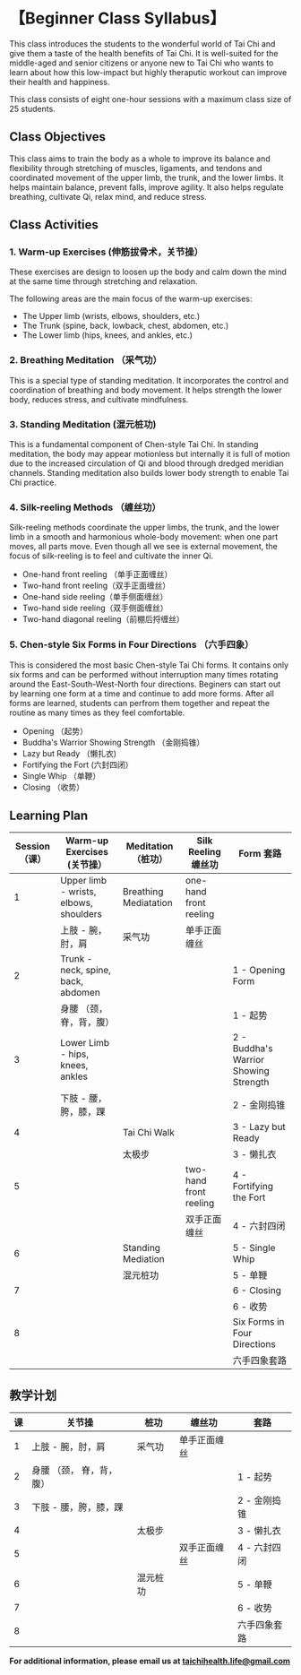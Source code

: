 # 【Beginner Class Syllabus】

This class introduces the students to the wonderful world of Tai Chi and give them a taste of the health benefits of Tai Chi. 
It is well-suited for the middle-aged and senior citizens or anyone new to Tai Chi who wants to learn about how this low-impact 
but highly theraputic workout can improve their health and happiness. 

This class consists of eight one-hour sessions with a maximum class size of 25 students.

## Class Objectives

This class aims to train the body as a whole to improve its balance and flexibility through stretching of 
muscles, ligaments, and tendons and coordinated movement of the upper limb, the trunk, and the lower limbs. 
It helps maintain balance, prevent falls, improve agility. It also helps regulate breathing, cultivate Qi, relax mind, and reduce stress. 

## Class Activities

### 1. Warm-up Exercises (伸筋拔骨术，关节操）

These exercises are design to loosen up the body and calm down the mind at the same time through stretching and relaxation.

The following areas are the main focus of the warm-up exercises:

- The Upper limb (wrists, elbows, shoulders, etc.)
- The Trunk (spine, back, lowback, chest, abdomen, etc.) 
- The Lower limb (hips, knees, and ankles, etc.)

### 2. Breathing Meditation （采气功）

This is a special type of standing meditation. 
It incorporates the control and coordination of breathing and body movement. 
It helps strength the lower body, reduces stress, and cultivate mindfulness. 

### 3. Standing Meditation (混元桩功)

This is a fundamental component of Chen-style Tai Chi. In standing meditation, the body may appear motionless but internally it is full of motion due to the increased circulation of Qi and blood through dredged meridian channels. 
Standing meditation also builds lower body strength to enable Tai Chi practice.  

### 4. Silk-reeling Methods （缠丝功）

Silk-reeling methods coordinate the upper limbs, the trunk, and the lower limb in a smooth and harmonious whole-body movement: 
when one part moves, all parts move. Even though all we see is external movement, the focus of silk-reeling
is to feel and cultivate the inner Qi. 

- One-hand front reeling （单手正面缠丝）
- Two-hand front reeling（双手正面缠丝）
- One-hand side reeling（单手侧面缠丝）
- Two-hand side reeling（双手侧面缠丝）
- Two-hand diagonal reeling（前棚后捋缠丝）

### 5. Chen-style Six Forms in Four Directions （六手四象）

This is considered the most basic Chen-style Tai Chi forms. It contains only six forms and can be performed without interruption 
many times rotating around the East-South-West-North four directions. Beginers can start out by learning one form at a time 
and continue to add more forms. After all forms are learned, students can perfrom them together and repeat the routine 
as many times as they feel comfortable.

- Opening （起势）
- Buddha's Warrior Showing Strength （金刚捣锥）
- Lazy but Ready （懒扎衣)
- Fortifying the Fort (六封四闭）
- Single Whip （单鞭）
- Closing （收势）

## Learning Plan

| Session （课）| Warm-up Exercises  (关节操）           | Meditation  （桩功）  | Silk Reeling 缠丝功       | Form 套路               |
|--------------|---------------------------------------|-----------------------|--------------------------|-------------------------|
| 1            | Upper limb - wrists, elbows, shoulders| Breathing Mediatation | one-hand front reeling   |                         |
|              | 上肢 - 腕，肘，肩                       | 采气功                | 单手正面缠丝              |                         |
| 2            |  Trunk - neck, spine, back, abdomen    |                       |                          | 1 - Opening Form        |
|              |   身腰 （颈， 脊，背，腹）               |                       |                          | 1 - 起势                |
| 3            | Lower Limb - hips, knees, ankles       |                       |                         | 2 - Buddha's Warrior Showing Strength |
|              |   下肢 - 腰，胯，膝，踝                  |                      |                          | 2 - 金刚捣锥            |
| 4            |                                       |   Tai Chi Walk         |                          | 3 - Lazy but Ready      | 
|              |                                       |    太极步               |                          | 3 - 懒扎衣      | 
| 5            |                                       |                        | two-hand front reeling   | 4 - Fortifying the Fort |
|              |                                       |                         | 双手正面缠丝               | 4 - 六封四闭          |
| 6            |                                       |    Standing Mediation   |                          | 5 - Single Whip              |
|              |                                       |    混元桩功                  |                          | 5 - 单鞭                     |
| 7            |                                       |                       |                          | 6 - Closing                  |
|              |                                       |                       |                          | 6 - 收势                     |
| 8            |                                       |                       |                          | Six Forms in Four Directions |
|              |                                       |                       |                          | 六手四象套路                  |

## 教学计划

| 课|关节操           | 桩功  | 缠丝功       | 套路               |
|--------------|---------------------------------------|-----------------------|--------------------------|-------------------------|
|    1          | 上肢 - 腕，肘，肩                       | 采气功                | 单手正面缠丝              |                         |
|   2          |   身腰 （颈， 脊，背，腹）               |                       |                          | 1 - 起势                |
|   3           |   下肢 - 腰，胯，膝，踝                  |                      |                          | 2 - 金刚捣锥            |
|    4          |                                       |    太极步               |                          | 3 - 懒扎衣      | 
|     5         |                                       |                         | 双手正面缠丝               | 4 - 六封四闭          |
|     6         |                                       |    混元桩功                  |                          | 5 - 单鞭                     |
|  7            |                                       |                       |                          | 6 - 收势                     |
|    8          |                                       |                       |                          | 六手四象套路                  |

**For additional information, please email us at taichihealth.life@gmail.com**
